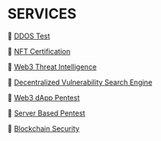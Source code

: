 # SERVICES

🔐 [DDOS Test](ddos-test.md)

🔐 [NFT Certification](nft-certification.md)

🔐 [Web3 Threat Intelligence](web3-threat-intelligence.md)

🔐 [Decentralized Vulnerability Search Engine](decentralized-vulnerability-search-engine.md)

🔐 [Web3 dApp Pentest]()

🔐 [Server Based Pentest]()

🔐 [Blockchain Security]()
